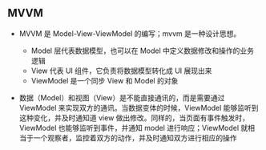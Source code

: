 ## MVVM

- MVVM 是 Model-View-ViewModel 的编写；mvvm 是一种设计思想。

  - Model 层代表数据模型，也可以在 Model 中定义数据修改和操作的业务逻辑
  - View 代表 UI 组件，它负责将数据模型转化成 UI 展现出来
  - ViewModel 是一个同步 View 和 Model 的对象

- 数据（Model）和视图（View）是不能直接通讯的，而是需要通过 ViewModel 来实现双方的通讯。当数据变体的时候，ViewModel 能够监听到这种变化，并及时通知道 view 做出修改。同样的，当页面有事件触发时，ViewModel 也能够监听到事件，并通知 model 进行响应；ViewModel 就相当于一个观察者，监控着双方的动作，并及时通知双方进行相应的操作

